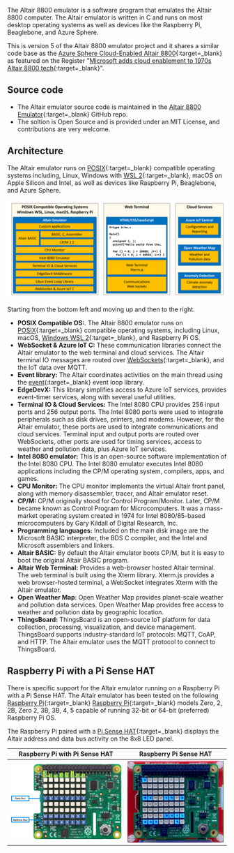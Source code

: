 The Altair 8800 emulator is a software program that emulates the Altair 8800 computer. The Altair emulator is written in C and runs on most desktop operating systems as well as devices like the Raspberry Pi, Beaglebone, and Azure Sphere.

This is version 5 of the Altair 8800 emulator project and it shares a similar code base as the [Azure Sphere Cloud-Enabled Altair 8800](https://github.com/AzureSphereCloudEnabledAltair8800/AltairOnAzureSphere){:target=_blank} as featured on the Register "[Microsoft adds cloud enablement to 1970s Altair 8800 tech](https://www.theregister.com/2021/07/16/altair_redux/){:target=_blank}".

## Source code

- The Altair emulator source code is maintained in the [Altair 8800 Emulator](https://github.com/gloveboxes/Altair-8800-Emulator){:target=_blank} GitHub repo.
- The soltion is Open Source and is provided under an MIT License, and contributions are very welcome.

## Architecture

The Altair emulator runs on [POSIX](https://en.wikipedia.org/wiki/POSIX){:target=_blank} compatible operating systems including, Linux, Windows with [WSL 2](https://docs.microsoft.com/en-us/windows/wsl/install){:target=_blank}, macOS on Apple Silicon and Intel, as well as devices like Raspberry Pi, Beaglebone, and Azure Sphere.

![The following diagram summarizes the Altair emulator architecture.](./img/Altair_8800_Application_Architecture.png)

Starting from the bottom left and moving up and then to the right.

- **POSIX Compatible OS:**. The Altair 8800 emulator runs on [POSIX](https://en.wikipedia.org/wiki/POSIX){:target=_blank} compatible operating systems, including Linux, macOS, [Windows WSL 2](https://docs.microsoft.com/windows/wsl){:target=_blank}, and Raspberry Pi OS.
- **WebSocket & Azure IoT C:** These communication libraries connect the Altair emulator to the web terminal and cloud services. The Altair terminal IO messages are routed over [WebSockets](https://en.wikipedia.org/wiki/WebSocket){:target=_blank}, and the IoT data over MQTT.
- **Event library:** The Altair coordinates activities on the main thread using the [event](https://libevent.org/){:target=_blank} event loop library.
- **EdgeDevX:** This library simplifies access to Azure IoT services, provides event-timer services, along with several useful utilities.
- **Terminal IO & Cloud Services:** The Intel 8080 CPU provides 256 input ports and 256 output ports. The Intel 8080 ports were used to integrate peripherals such as disk drives, printers, and modems. However, for the Altair emulator, these ports are used to integrate communications and cloud services. Terminal input and output ports are routed over WebSockets, other ports are used for timing services, access to weather and pollution data, plus Azure IoT services.
- **Intel 8080 emulator:** This is an open-source software implementation of the Intel 8080 CPU. The Intel 8080 emulator executes Intel 8080 applications including the CP/M operating system, compilers, apps, and games.
- **CPU Monitor:** The CPU monitor implements the virtual Altair front panel, along with memory disassembler, tracer, and Altair emulator reset.
- **CP/M:** CP/M originally stood for Control Program/Monitor. Later, CP/M became known as Control Program for Microcomputers. It was a mass-market operating system created in 1974 for Intel 8080/85-based microcomputers by Gary Kildall of Digital Research, Inc.
- **Programming languages:** Included on the main disk image are the Microsoft BASIC interpreter, the BDS C compiler, and the Intel and Microsoft assemblers and linkers.
- **Altair BASIC:** By default the Altair emulator boots CP/M, but it is easy to boot the original Altair BASIC program.
- **Altair Web Terminal:** Provides a web-browser hosted Altair terminal. The web terminal is built using the Xterm library. Xterm.js provides a web browser-hosted terminal, a WebSocket integrates Xterm with the Altair emulator.
- **Open Weather Map**: Open Weather Map provides planet-scale weather and pollution data services. Open Weather Map provides free access to weather and pollution data by geographic location.
- **ThingsBoard:** ThingsBoard is an open-source IoT platform for data collection, processing, visualization, and device management. ThingsBoard supports industry-standard IoT protocols: MQTT, CoAP, and HTTP. The Altair emulator uses the MQTT protocol to connect to ThingsBoard.

## Raspberry Pi with a Pi Sense HAT

There is specific support for the Altair emulator running on a Raspberry Pi with a Pi Sense HAT. The Altair emulator has been tested on the following [Raspberry Pi](https://www.raspberrypi.org/){:target=_blank}  [Raspberry Pi](https://www.raspberrypi.org/){:target=_blank} models Zero, 2, 2B, Zero 2, 3B, 3B, 4, 5 capable of running 32-bit or 64-bit (preferred) Raspberry Pi OS.

The Raspberry Pi paired with a [Pi Sense HAT](https://www.raspberrypi.com/products/sense-hat/){:target=_blank} displays the Altair address and data bus activity on the 8x8 LED panel.

| Raspberry Pi with Pi Sense HAT  | Raspberry Pi Sense HAT |
|--|--|
| ![The image shows the address and data bus LEDs](img/raspberry_pi_sense_hat_map.png) | ![The gif shows the address and data bus LEDs in action](img/raspberry_pi_sense_hat.gif) |
